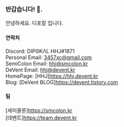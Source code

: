 ### 반갑습니다! 👋. 
안녕하세요. 디포칼 입니다.  

#### 연락처
Discord: DIPΘKΛL HHJ#1871  
Personal Email: 3457xc@gmail.com  
SemiColon Email: hhj@smcolon.kr  
DeVent Email: hhj@devent.kr  
HomePage: [HHJ]<https://hhj.devent.kr>  
Blog: [DeVent BLOG]<https://devent.tistory.com>  


#### 팀
[세미콜론]<https://smcolon.kr>  
[데벤트]<https://team.devent.kr>  


<!--
**DipokalLab/DipokalLab** is a ✨ _special_ ✨ repository because its `README.md` (this file) appears on your GitHub profile.

Here are some ideas to get you started:

- 🔭 I’m currently working on ...
- 🌱 I’m currently learning ...
- 👯 I’m looking to collaborate on ...
- 🤔 I’m looking for help with ...
- 💬 Ask me about ...
- 📫 How to reach me: ...
- 😄 Pronouns: ...
- ⚡ Fun fact: ...
-->
